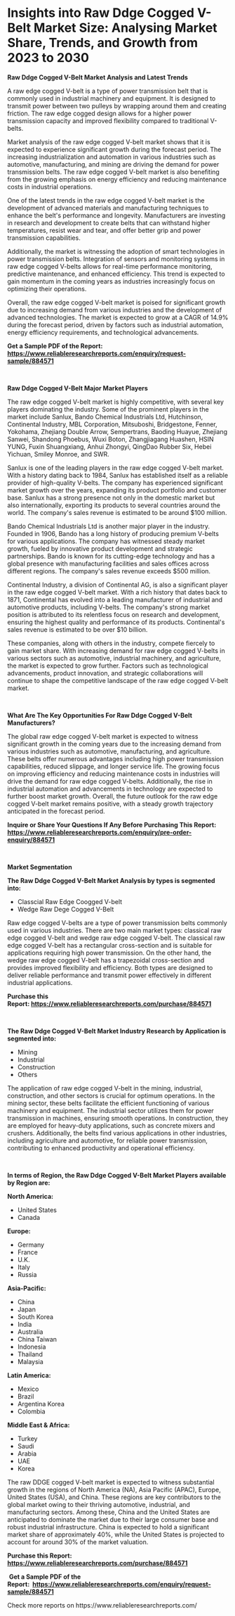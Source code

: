 <p><h1>Insights into Raw Ddge Cogged V-Belt Market Size: Analysing Market Share, Trends, and Growth from 2023 to 2030</h1></p><p><strong>Raw Ddge Cogged V-Belt Market Analysis and Latest Trends</strong></p>
<p><p>A raw edge cogged V-belt is a type of power transmission belt that is commonly used in industrial machinery and equipment. It is designed to transmit power between two pulleys by wrapping around them and creating friction. The raw edge cogged design allows for a higher power transmission capacity and improved flexibility compared to traditional V-belts.</p><p>Market analysis of the raw edge cogged V-belt market shows that it is expected to experience significant growth during the forecast period. The increasing industrialization and automation in various industries such as automotive, manufacturing, and mining are driving the demand for power transmission belts. The raw edge cogged V-belt market is also benefiting from the growing emphasis on energy efficiency and reducing maintenance costs in industrial operations.</p><p>One of the latest trends in the raw edge cogged V-belt market is the development of advanced materials and manufacturing techniques to enhance the belt's performance and longevity. Manufacturers are investing in research and development to create belts that can withstand higher temperatures, resist wear and tear, and offer better grip and power transmission capabilities.</p><p>Additionally, the market is witnessing the adoption of smart technologies in power transmission belts. Integration of sensors and monitoring systems in raw edge cogged V-belts allows for real-time performance monitoring, predictive maintenance, and enhanced efficiency. This trend is expected to gain momentum in the coming years as industries increasingly focus on optimizing their operations.</p><p>Overall, the raw edge cogged V-belt market is poised for significant growth due to increasing demand from various industries and the development of advanced technologies. The market is expected to grow at a CAGR of 14.9% during the forecast period, driven by factors such as industrial automation, energy efficiency requirements, and technological advancements.</p></p>
<p><strong>Get a Sample PDF of the Report:&nbsp; <a href="https://www.reliableresearchreports.com/enquiry/request-sample/884571">https://www.reliableresearchreports.com/enquiry/request-sample/884571</a></strong></p>
<p>&nbsp;</p>
<p><strong>Raw Ddge Cogged V-Belt Major Market Players</strong></p>
<p><p>The raw edge cogged V-belt market is highly competitive, with several key players dominating the industry. Some of the prominent players in the market include Sanlux, Bando Chemical Industrials Ltd, Hutchinson, Continental Industry, MBL Corporation, Mitsuboshi, Bridgestone, Fenner, Yokohama, Zhejiang Double Arrow, Sempertrans, Baoding Huayue, Zhejiang Sanwei, Shandong Phoebus, Wuxi Boton, Zhangjiagang Huashen, HSIN YUNG, Fuxin Shuangxiang, Anhui Zhongyi, QingDao Rubber Six, Hebei Yichuan, Smiley Monroe, and SWR.</p><p>Sanlux is one of the leading players in the raw edge cogged V-belt market. With a history dating back to 1984, Sanlux has established itself as a reliable provider of high-quality V-belts. The company has experienced significant market growth over the years, expanding its product portfolio and customer base. Sanlux has a strong presence not only in the domestic market but also internationally, exporting its products to several countries around the world. The company's sales revenue is estimated to be around $100 million.</p><p>Bando Chemical Industrials Ltd is another major player in the industry. Founded in 1906, Bando has a long history of producing premium V-belts for various applications. The company has witnessed steady market growth, fueled by innovative product development and strategic partnerships. Bando is known for its cutting-edge technology and has a global presence with manufacturing facilities and sales offices across different regions. The company's sales revenue exceeds $500 million.</p><p>Continental Industry, a division of Continental AG, is also a significant player in the raw edge cogged V-belt market. With a rich history that dates back to 1871, Continental has evolved into a leading manufacturer of industrial and automotive products, including V-belts. The company's strong market position is attributed to its relentless focus on research and development, ensuring the highest quality and performance of its products. Continental's sales revenue is estimated to be over $10 billion.</p><p>These companies, along with others in the industry, compete fiercely to gain market share. With increasing demand for raw edge cogged V-belts in various sectors such as automotive, industrial machinery, and agriculture, the market is expected to grow further. Factors such as technological advancements, product innovation, and strategic collaborations will continue to shape the competitive landscape of the raw edge cogged V-belt market.</p></p>
<p>&nbsp;</p>
<p><strong>What Are The Key Opportunities For Raw Ddge Cogged V-Belt Manufacturers?</strong></p>
<p><p>The global raw edge cogged V-belt market is expected to witness significant growth in the coming years due to the increasing demand from various industries such as automotive, manufacturing, and agriculture. These belts offer numerous advantages including high power transmission capabilities, reduced slippage, and longer service life. The growing focus on improving efficiency and reducing maintenance costs in industries will drive the demand for raw edge cogged V-belts. Additionally, the rise in industrial automation and advancements in technology are expected to further boost market growth. Overall, the future outlook for the raw edge cogged V-belt market remains positive, with a steady growth trajectory anticipated in the forecast period.</p></p>
<p><strong>Inquire or Share Your Questions If Any Before Purchasing This Report: <a href="https://www.reliableresearchreports.com/enquiry/pre-order-enquiry/884571">https://www.reliableresearchreports.com/enquiry/pre-order-enquiry/884571</a></strong></p>
<p>&nbsp;</p>
<p><strong>Market Segmentation</strong></p>
<p><strong>The Raw Ddge Cogged V-Belt Market Analysis by types is segmented into:</strong></p>
<p><ul><li>Classcial Raw Edge Coogged V-belt</li><li>Wedge Raw Dege Cogged V-Belt</li></ul></p>
<p><p>Raw edge cogged V-belts are a type of power transmission belts commonly used in various industries. There are two main market types: classical raw edge cogged V-belt and wedge raw edge cogged V-belt. The classical raw edge cogged V-belt has a rectangular cross-section and is suitable for applications requiring high power transmission. On the other hand, the wedge raw edge cogged V-belt has a trapezoidal cross-section and provides improved flexibility and efficiency. Both types are designed to deliver reliable performance and transmit power effectively in different industrial applications.</p></p>
<p><strong>Purchase this Report:&nbsp;<a href="https://www.reliableresearchreports.com/purchase/884571">https://www.reliableresearchreports.com/purchase/884571</a></strong></p>
<p>&nbsp;</p>
<p><strong>The Raw Ddge Cogged V-Belt Market Industry Research by Application is segmented into:</strong></p>
<p><ul><li>Mining</li><li>Industrial</li><li>Construction</li><li>Others</li></ul></p>
<p><p>The application of raw edge cogged V-belt in the mining, industrial, construction, and other sectors is crucial for optimum operations. In the mining sector, these belts facilitate the efficient functioning of various machinery and equipment. The industrial sector utilizes them for power transmission in machines, ensuring smooth operations. In construction, they are employed for heavy-duty applications, such as concrete mixers and crushers. Additionally, the belts find various applications in other industries, including agriculture and automotive, for reliable power transmission, contributing to enhanced productivity and operational efficiency.</p></p>
<p>&nbsp;</p>
<p><strong>In terms of Region, the Raw Ddge Cogged V-Belt Market Players available by Region are:</strong></p>
<p>
    <p> <strong> North America: </strong>
        <ul>
            <li>United States</li>
            <li>Canada</li>
        </ul>
        </p> 
    <p> <strong> Europe: </strong>
        <ul>
            <li>Germany</li>
            <li>France</li>
            <li>U.K.</li>
            <li>Italy</li>
            <li>Russia</li>
        </ul>
        </p> 
    <p> <strong> Asia-Pacific: </strong>
        <ul>
            <li>China</li>
            <li>Japan</li>
            <li>South Korea</li>
            <li>India</li>
            <li>Australia</li>
            <li>China Taiwan</li>
            <li>Indonesia</li>
            <li>Thailand</li>
            <li>Malaysia</li>
        </ul>
        </p> 
    <p> <strong> Latin America: </strong>
        <ul>
            <li>Mexico</li>
            <li>Brazil</li>
            <li>Argentina Korea</li>
            <li>Colombia</li>
        </ul>
        </p> 
    <p> <strong> Middle East & Africa: </strong>
        <ul>
            <li>Turkey</li>
            <li>Saudi</li>
            <li>Arabia</li>
            <li>UAE</li>
            <li>Korea</li>
        </ul>
    </p>
    </p>
<p><p>The raw DDGE cogged V-belt market is expected to witness substantial growth in the regions of North America (NA), Asia Pacific (APAC), Europe, United States (USA), and China. These regions are key contributors to the global market owing to their thriving automotive, industrial, and manufacturing sectors. Among these, China and the United States are anticipated to dominate the market due to their large consumer base and robust industrial infrastructure. China is expected to hold a significant market share of approximately 40%, while the United States is projected to account for around 30% of the market valuation.</p></p>
<p><strong>Purchase this Report: <a href="https://www.reliableresearchreports.com/purchase/884571">https://www.reliableresearchreports.com/purchase/884571</a></strong></p>
<p>&nbsp;<strong>Get a Sample PDF of the Report:&nbsp;&nbsp;<a href="https://www.reliableresearchreports.com/enquiry/request-sample/884571">https://www.reliableresearchreports.com/enquiry/request-sample/884571</a></strong></p>
<p><strong></strong></p>
<p>Check more reports on https://www.reliableresearchreports.com/</p>